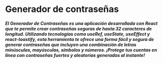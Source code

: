 # Generador de contraseñas

##### El Generador de Contraseñas es una aplicación desarrollada con React que te permite crear contraseñas seguras de hasta 32 caracteres de longitud. Utilizando tecnologías como useRef, useState, useEffect y react-toastify, esta herramienta te ofrece una forma fácil y segura de generar contraseñas que incluyen una combinación de letras minúsculas, mayúsculas, símbolos y números. ¡Protege tus cuentas en línea con contraseñas fuertes y aleatorias generadas al instante!
